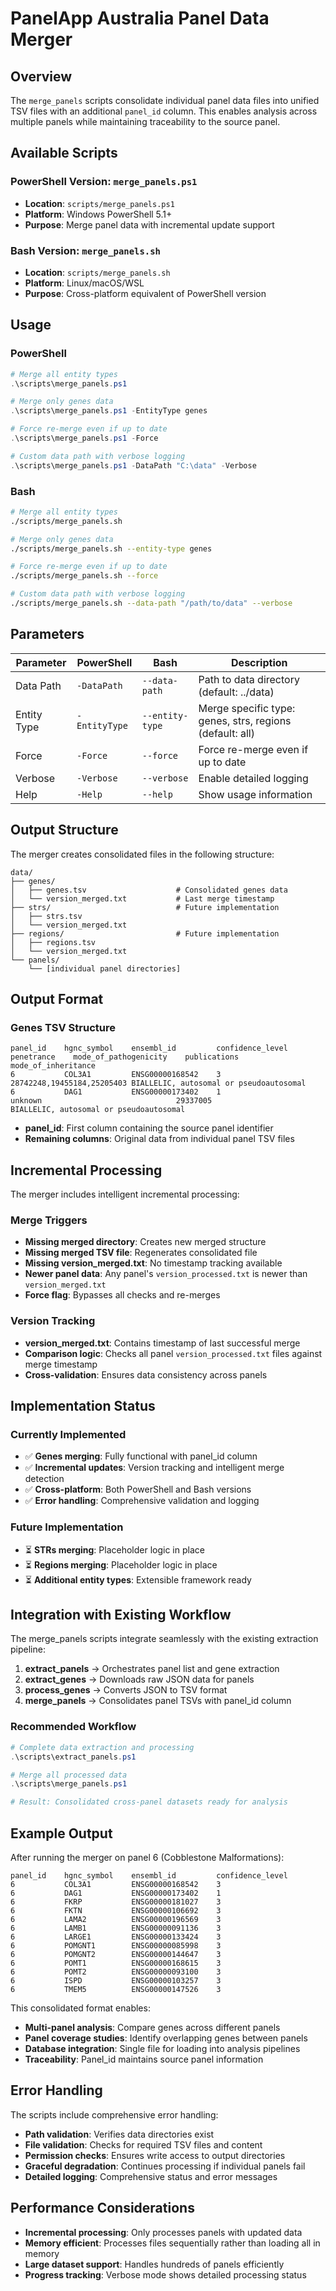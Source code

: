 # PanelApp Australia Panel Data Merger

## Overview

The `merge_panels` scripts consolidate individual panel data files into unified TSV files with an additional `panel_id` column. This enables analysis across multiple panels while maintaining traceability to the source panel.

## Available Scripts

### PowerShell Version: `merge_panels.ps1`
- **Location**: `scripts/merge_panels.ps1`
- **Platform**: Windows PowerShell 5.1+
- **Purpose**: Merge panel data with incremental update support

### Bash Version: `merge_panels.sh`
- **Location**: `scripts/merge_panels.sh`
- **Platform**: Linux/macOS/WSL
- **Purpose**: Cross-platform equivalent of PowerShell version

## Usage

### PowerShell
```powershell
# Merge all entity types
.\scripts\merge_panels.ps1

# Merge only genes data
.\scripts\merge_panels.ps1 -EntityType genes

# Force re-merge even if up to date
.\scripts\merge_panels.ps1 -Force

# Custom data path with verbose logging
.\scripts\merge_panels.ps1 -DataPath "C:\data" -Verbose
```

### Bash
```bash
# Merge all entity types
./scripts/merge_panels.sh

# Merge only genes data
./scripts/merge_panels.sh --entity-type genes

# Force re-merge even if up to date
./scripts/merge_panels.sh --force

# Custom data path with verbose logging
./scripts/merge_panels.sh --data-path "/path/to/data" --verbose
```

## Parameters

| Parameter | PowerShell | Bash | Description |
|-----------|------------|------|-------------|
| Data Path | `-DataPath` | `--data-path` | Path to data directory (default: ../data) |
| Entity Type | `-EntityType` | `--entity-type` | Merge specific type: genes, strs, regions (default: all) |
| Force | `-Force` | `--force` | Force re-merge even if up to date |
| Verbose | `-Verbose` | `--verbose` | Enable detailed logging |
| Help | `-Help` | `--help` | Show usage information |

## Output Structure

The merger creates consolidated files in the following structure:

```
data/
├── genes/
│   ├── genes.tsv                    # Consolidated genes data
│   └── version_merged.txt           # Last merge timestamp
├── strs/                            # Future implementation
│   ├── strs.tsv
│   └── version_merged.txt
├── regions/                         # Future implementation
│   ├── regions.tsv
│   └── version_merged.txt
└── panels/
    └── [individual panel directories]
```

## Output Format

### Genes TSV Structure
```
panel_id    hgnc_symbol    ensembl_id         confidence_level    penetrance    mode_of_pathogenicity    publications               mode_of_inheritance
6           COL3A1         ENSG00000168542    3                                                          28742248,19455184,25205403 BIALLELIC, autosomal or pseudoautosomal
6           DAG1           ENSG00000173402    1                   unknown                              29337005                   BIALLELIC, autosomal or pseudoautosomal
```

- **panel_id**: First column containing the source panel identifier
- **Remaining columns**: Original data from individual panel TSV files

## Incremental Processing

The merger includes intelligent incremental processing:

### Merge Triggers
- **Missing merged directory**: Creates new merged structure
- **Missing merged TSV file**: Regenerates consolidated file
- **Missing version_merged.txt**: No timestamp tracking available
- **Newer panel data**: Any panel's `version_processed.txt` is newer than `version_merged.txt`
- **Force flag**: Bypasses all checks and re-merges

### Version Tracking
- **version_merged.txt**: Contains timestamp of last successful merge
- **Comparison logic**: Checks all panel `version_processed.txt` files against merge timestamp
- **Cross-validation**: Ensures data consistency across panels

## Implementation Status

### Currently Implemented
- ✅ **Genes merging**: Fully functional with panel_id column
- ✅ **Incremental updates**: Version tracking and intelligent merge detection
- ✅ **Cross-platform**: Both PowerShell and Bash versions
- ✅ **Error handling**: Comprehensive validation and logging

### Future Implementation
- ⏳ **STRs merging**: Placeholder logic in place
- ⏳ **Regions merging**: Placeholder logic in place
- ⏳ **Additional entity types**: Extensible framework ready

## Integration with Existing Workflow

The merge_panels scripts integrate seamlessly with the existing extraction pipeline:

1. **extract_panels** → Orchestrates panel list and gene extraction
2. **extract_genes** → Downloads raw JSON data for panels
3. **process_genes** → Converts JSON to TSV format
4. **merge_panels** → Consolidates panel TSVs with panel_id column

### Recommended Workflow
```powershell
# Complete data extraction and processing
.\scripts\extract_panels.ps1

# Merge all processed data
.\scripts\merge_panels.ps1

# Result: Consolidated cross-panel datasets ready for analysis
```

## Example Output

After running the merger on panel 6 (Cobblestone Malformations):

```
panel_id    hgnc_symbol    ensembl_id         confidence_level
6           COL3A1         ENSG00000168542    3
6           DAG1           ENSG00000173402    1
6           FKRP           ENSG00000181027    3
6           FKTN           ENSG00000106692    3
6           LAMA2          ENSG00000196569    3
6           LAMB1          ENSG00000091136    3
6           LARGE1         ENSG00000133424    3
6           POMGNT1        ENSG00000085998    3
6           POMGNT2        ENSG00000144647    3
6           POMT1          ENSG00000168615    3
6           POMT2          ENSG00000093100    3
6           ISPD           ENSG00000103257    3
6           TMEM5          ENSG00000147526    3
```

This consolidated format enables:
- **Multi-panel analysis**: Compare genes across different panels
- **Panel coverage studies**: Identify overlapping genes between panels  
- **Database integration**: Single file for loading into analysis pipelines
- **Traceability**: Panel_id maintains source panel information

## Error Handling

The scripts include comprehensive error handling:

- **Path validation**: Verifies data directories exist
- **File validation**: Checks for required TSV files and content
- **Permission checks**: Ensures write access to output directories
- **Graceful degradation**: Continues processing if individual panels fail
- **Detailed logging**: Comprehensive status and error messages

## Performance Considerations

- **Incremental processing**: Only processes panels with updated data
- **Memory efficient**: Processes files sequentially rather than loading all in memory
- **Large dataset support**: Handles hundreds of panels efficiently
- **Progress tracking**: Verbose mode shows detailed processing status